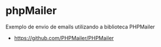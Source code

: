 # phpMailer
Exemplo de envio de emails utilizando a biblioteca PHPMailer
* https://github.com/PHPMailer/PHPMailer
